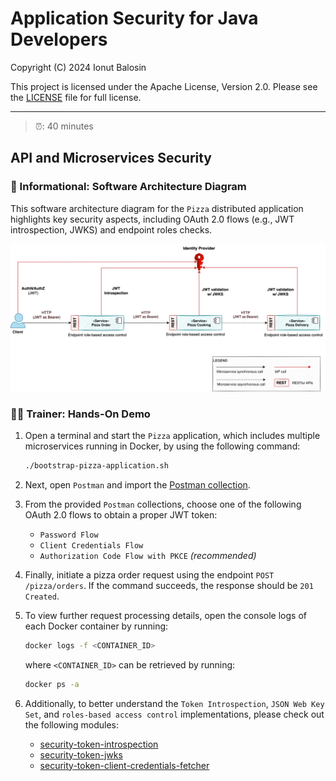 # Application Security for Java Developers

Copyright (C) 2024 Ionut Balosin

This project is licensed under the Apache License, Version 2.0.
Please see the [LICENSE](license/LICENSE) file for full license.

---

> ⏰: 40 minutes

## API and Microservices Security

### 📖 Informational: Software Architecture Diagram

This software architecture diagram for the `Pizza` distributed application highlights key security aspects, including OAuth 2.0 flows (e.g., JWT introspection, JWKS) and endpoint roles checks.

<img src="assets/diagrams/software-architecture-diagram.svg">

### 👨‍💼 Trainer: Hands-On Demo

1. Open a terminal and start the `Pizza` application, which includes multiple microservices running in Docker, by using the following command:

    ```bash
    ./bootstrap-pizza-application.sh
    ```

2. Next, open `Postman` and import the [Postman collection](postman).

3. From the provided `Postman` collections, choose one of the following OAuth 2.0 flows to obtain a proper JWT token:
    - `Password Flow`
    - `Client Credentials Flow`
    - `Authorization Code Flow with PKCE` *(recommended)*

4. Finally, initiate a pizza order request using the endpoint `POST /pizza/orders`. If the command succeeds, the response should be `201 Created`.

5. To view further request processing details, open the console logs of each Docker container by running:

    ```bash
    docker logs -f <CONTAINER_ID>
    ```

   where `<CONTAINER_ID>` can be retrieved by running:

    ```bash
    docker ps -a
    ```

6. Additionally, to better understand the `Token Introspection`, `JSON Web Key Set`, and `roles-based access control` implementations, please check out the following modules:
    - [security-token-introspection](security-token-introspection)
    - [security-token-jwks](security-token-jwks)
    - [security-token-client-credentials-fetcher](security-token-client-credentials-fetcher)
